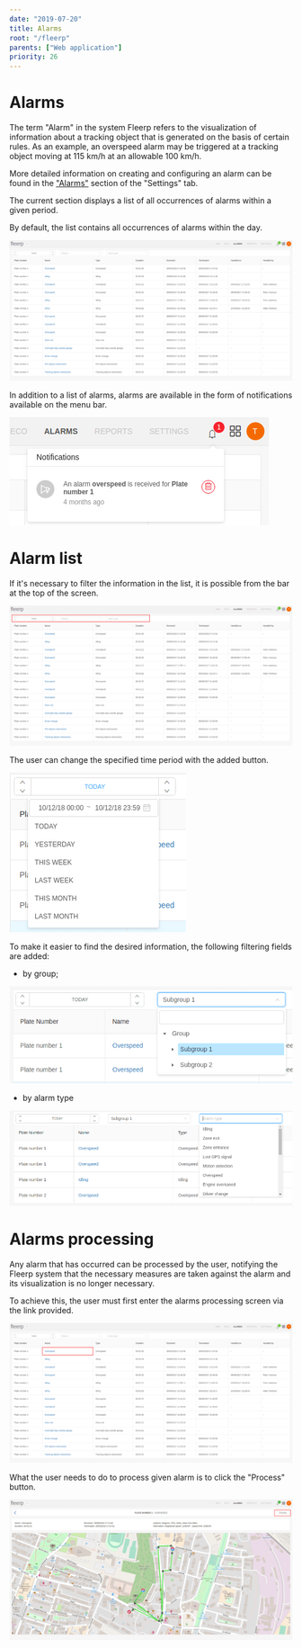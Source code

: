 ```yaml
---
date: "2019-07-20"
title: Alarms
root: "/fleerp"
parents: ["Web application"]
priority: 26
---
```


# Alarms

The term "Alarm" in the system Fleerp refers to the visualization of information about a tracking object that is generated on the basis of certain rules.
As an example, an overspeed alarm may be triggered at a tracking object moving at 115 km/h at an allowable 100 km/h.

More detailed information on creating and configuring an alarm can be found in the ["Alarms"](../web/settings/alarms) section of the "Settings" tab.

The current section displays a list of all occurrences of alarms within a given period.

By default, the list contains all occurrences of alarms within the day.

![Alarms](images/alarms-en.png)

In addition to a list of alarms, alarms are available in the form of notifications available on the menu bar.

![AlarmNotification](images/alarm-notification-en.png)

# Alarm list

If it's necessary to filter the information in the list, it is possible from the bar at the top of the screen.

![AlarmsBar](images/alarms-bar-en.png)

The user can change the specified time period with the added button.

![Range](images/range-en.png)

To make it easier to find the desired information, the following filtering fields are added:

- by group;

![FilterByGroup](images/filter-by-group-en.png)

- by alarm type

![FilterByType](images/filter-by-type-en.png)

# Alarms processing

Any alarm that has occurred can be processed by the user, notifying the Fleerp system that the necessary measures are taken against the alarm and its visualization is no longer necessary.

To achieve this, the user must first enter the alarms processing screen via the link provided.

![ProcessLink](images/process-link-en.png)

What the user needs to do to process given alarm is to click the "Process" button.

![ProcessButton](images/process-button-en.png)
